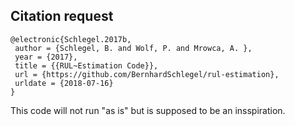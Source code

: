## Citation request

    @electronic{Schlegel.2017b,
     author = {Schlegel, B. and Wolf, P. and Mrowca, A. },
     year = {2017},
     title = {{RUL~Estimation Code}},
     url = {https://github.com/BernhardSchlegel/rul-estimation},
     urldate = {2018-07-16}
    }

This code will not run "as is" but is supposed to be an insspiration.
